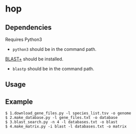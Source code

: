 # hop

## Dependencies
Requires Python3
- `python3` should be in the command path.

[BLAST+](https://blast.ncbi.nlm.nih.gov/Blast.cgi?CMD=Web&PAGE_TYPE=BlastDocs&DOC_TYPE=Download) should be installed.
- `blastp` should be in the command path.

## Usage


## Example
    $ 1.download_gene_files.py -l species_list.tsv -o genome
    $ 2.make_database.py -l gene_files.txt -o database
    $ 3.blast_search.py -n 4 -l databases.txt -o blast
    $ 4.make_matrix.py -i blast -l databases.txt -o matrix
